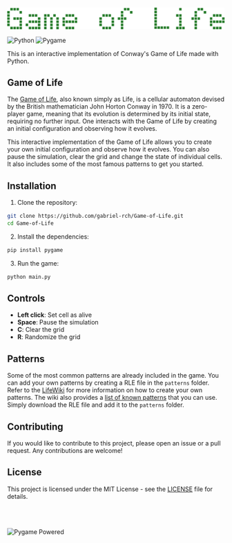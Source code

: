 ![Game of Life](assets/img/logo.png)

![Python](https://img.shields.io/badge/python-3.12.4-blue)
![Pygame](https://img.shields.io/badge/pygame-2.6.1-blue)

This is an interactive implementation of Conway's Game of Life made with Python.

## Game of Life

The [Game of Life](https://en.wikipedia.org/wiki/Conway%27s_Game_of_Life), also known simply as Life, is a cellular automaton devised by the British mathematician John Horton Conway in 1970. It is a zero-player game, meaning that its evolution is determined by its initial state, requiring no further input. One interacts with the Game of Life by creating an initial configuration and observing how it evolves.

This interactive implementation of the Game of Life allows you to create your own initial configuration and observe how it evolves. You can also pause the simulation, clear the grid and change the state of individual cells. It also includes some of the most famous patterns to get you started.

## Installation

1. Clone the repository:
```bash
git clone https://github.com/gabriel-rch/Game-of-Life.git
cd Game-of-Life
```

2. Install the dependencies:
```bash
pip install pygame
```

3. Run the game:
```bash
python main.py
```

## Controls

- **Left click**: Set cell as alive
- **Space**: Pause the simulation
- **C**: Clear the grid
- **R**: Randomize the grid

## Patterns

Some of the most common patterns are already included in the game. You can add your own patterns by creating a RLE file in the `patterns` folder. Refer to the [LifeWiki](https://conwaylife.com/wiki/Run_Length_Encoded) for more information on how to create your own patterns.
The wiki also provides a [list of known patterns](https://conwaylife.com/wiki/Category:Patterns) that you can use. Simply download the RLE
file and add it to the `patterns` folder.

## Contributing

If you would like to contribute to this project, please open an issue or a pull request. Any contributions are welcome!

## License

This project is licensed under the MIT License - see the [LICENSE](LICENSE) file for details.

<br>
<br>
<br>
<img src="https://www.pygame.org/docs/_static/pygame_powered.png" alt="Pygame Powered" width="300"/>